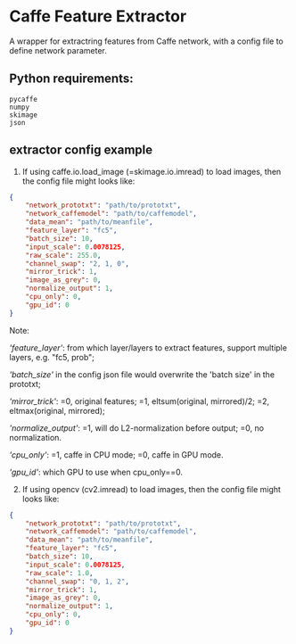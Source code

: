 # Caffe Feature Extractor
A wrapper for extractring features from Caffe network, with a config file to define network parameter.

## Python requirements:
```
pycaffe
numpy
skimage
json
```

## extractor config example

1. If using caffe.io.load_image (=skimage.io.imread) to load images, then the config file might looks like:

```json
{
    "network_prototxt": "path/to/prototxt",
    "network_caffemodel": "path/to/caffemodel",
    "data_mean": "path/to/meanfile",
    "feature_layer": "fc5",
    "batch_size": 10,
    "input_scale": 0.0078125,
    "raw_scale": 255.0,
    "channel_swap": "2, 1, 0",
    "mirror_trick": 1,
    "image_as_grey": 0,
    "normalize_output": 1,
    "cpu_only": 0,
    "gpu_id": 0
}
```

Note:  

 *'feature_layer'*: from which layer/layers to extract features, support multiple layers, e.g. "fc5, prob";

 *'batch_size'* in the config json file would overwrite the 'batch size' in the prototxt;

 *'mirror_trick'*: =0, original features; =1, eltsum(original, mirrored)/2; =2, eltmax(original, mirrored);

 *'normalize_output'*: =1, will do L2-normalization before output; =0, no normalization.

 *'cpu_only'*: =1, caffe in CPU mode; =0, caffe in GPU mode.

 *'gpu_id'*: which GPU to use when cpu_only==0.

2. If using opencv (cv2.imread) to load images, then the config file might looks like:
 
```json
{
    "network_prototxt": "path/to/prototxt",
    "network_caffemodel": "path/to/caffemodel",
    "data_mean": "path/to/meanfile",
    "feature_layer": "fc5",
    "batch_size": 10,
    "input_scale": 0.0078125,
    "raw_scale": 1.0,
    "channel_swap": "0, 1, 2",
    "mirror_trick": 1,
    "image_as_grey": 0,
    "normalize_output": 1,
    "cpu_only": 0,
    "gpu_id": 0
}
```